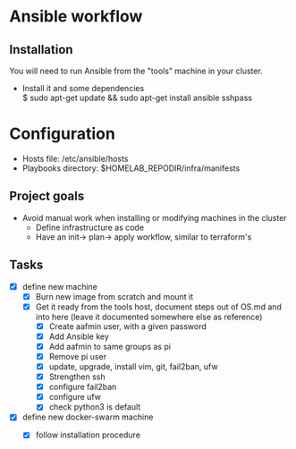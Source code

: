# Ansible workflow

## Installation
You will need to run Ansible from the "tools" machine in your cluster.  
- Install it and some dependencies  
$ sudo apt-get update && sudo apt-get install ansible sshpass

# Configuration
- Hosts file:
/etc/ansible/hosts
- Playbooks directory:
$HOMELAB_REPODIR/infra/manifests

## Project goals
- Avoid manual work when installing or modifying machines in the cluster
  - Define infrastructure as code
  - Have an init-> plan-> apply workflow, similar to terraform's

## Tasks
- [x] define new machine
  - [x] Burn new image from scratch and mount it
  - [x] Get it ready from the tools host, document steps out of OS.md and into here (leave it documented somewhere else as reference)
    - [x] Create aafmin user, with a given password
    - [x] Add Ansible key
    - [x] Add aafmin to same groups as pi
    - [x] Remove pi user
    - [x] update, upgrade, install vim, git, fail2ban, ufw
    - [x] Strengthen ssh
    - [x] configure fail2ban
    - [x] configure ufw
    - [x] check python3 is default
- [x] define new docker-swarm machine
  - [x] follow installation procedure

